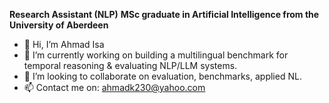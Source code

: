 **Research Assistant (NLP)**  **MSc graduate in Artificial Intelligence from the University of Aberdeen**
- 👋 Hi, I’m Ahmad Isa
- 🌱 I’m currently working on building a multilingual benchmark for temporal reasoning & evaluating NLP/LLM systems.
- 💞️ I’m looking to collaborate on evaluation, benchmarks, applied NL.
- 📫 Contact me on: ahmadk230@yahoo.com

